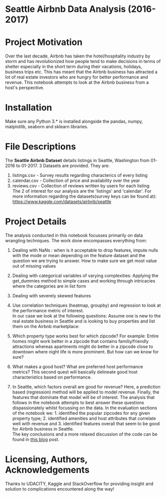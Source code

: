 # Seattle Airbnb Data Analysis (2016-2017)
# Project Motivation
Over the last decade, Airbnb has taken the hotel/hospitality industry by storm and has revolutionized how people tend to make decisions in terms of shelter especially in the short term during their vacations, holidays, business trips etc. This has meant that the Airbnb business has attracted a lot of real estate 
investors who are hungry for better performance and revenue. This notebook attempts to look at the Airbnb business from a host's perspective.

# Installation
Make sure any Python 3.* is installed alongside the pandas, numpy, matplotlib, seaborn and sklearn libraries.


# File Descriptions
The **Seattle Airbnb Dataset** details listings in Seattle, Washington from 01-2016 to 01-2017.
3 Datasets are provided. 
They are: 
1. listings.csv - Survey results regarding characterics of every listing<br />
2. calendar.csv - Collection of price and availability over the year<br />
3. reviews.csv  - Collection of reviews written by users for each listing<br />
The 2 of interest for our analysis are the 'listings' and 'calendar'. For more information regarding the datasets(survey keys can be found at): https://www.kaggle.com/datasets/airbnb/seattle

# Project Details
The analysis conducted in this notebook focusses primarily on data wrangling techniques. The work done encompasses everything from: <br />
1. Dealing with NaNs : when is it acceptable to drop features, impute nulls with the mode or mean depending on the feature dataset and the question we are trying to answer. How to make sure we get most value out of missing values<br />
2. Dealing with categorical variables of varying complexities: Applying the get_dummies method to simple cases and working through intricacies where the categories are in list form <br />
4. Dealing with severely skewed features <br />
3. Use correlation techniques (heatmap, groupby) and regression to look at the performance metric of interest.<br />
In our case we look at the following questions:
Assume one is new to the real estate business in Seattle and is looking to buy properties and list them on the Airbnb marketplace:

1. Which property type works best for which zipcode? For example: Entire homes might work better in a zipcode that contains familiy/friendly attractions whereas 
apartments might do better in a zipcode close to downtown where night life is more prominent. But how can we know for sure? <br />
2. What makes a good host? What are preferred host performance metrics? This second quest will basically delineate good host characteristics based on performance.
3. In Seattle, which factors overall are good for revenue? Here, a prediction based (regression) method will be applied to model revenue. 
Finally, the features that dominate that model will be of interest. The analysis that follows in the notebook attempts to best answer these questions dispassionately whilst focussing on the data.
In the evaluation sections of the notebook we: 1. identified the popular zipcodes for any given property type; 2. identified amenities and host attributes that correlate well with revenue and 3. identified features overall that seem to be good for Airbnb business in Seattle. <br />
The key conclusions and a more relaxed discussion of the code can be found in [this blog](https://medium.com/@dan1707it/how-do-you-find-success-as-a-real-estate-investor-looking-into-the-airbnb-marketplace-869a3438d686) post.

# Licensing, Authors, Acknowledgements
Thanks to UDACITY, Kaggle and StackOverflow for providing insight and solution to complications encountered along the way!
